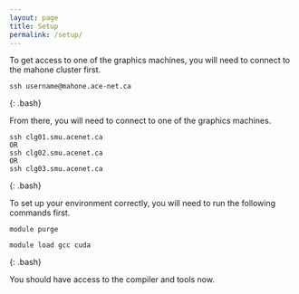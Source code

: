 ```yaml
---
layout: page
title: Setup
permalink: /setup/
---
```


To get access to one of the graphics machines, you will need to connect to the mahone cluster first.

~~~
ssh username@mahone.ace-net.ca
~~~
{: .bash}

From there, you will need to connect to one of the graphics machines.

~~~
ssh clg01.smu.acenet.ca
OR
ssh clg02.smu.acenet.ca
OR
ssh clg03.smu.acenet.ca
~~~
{: .bash}

To set up your environment correctly, you will need to run the following commands first.

~~~
module purge

module load gcc cuda
~~~
{: .bash}

You should have access to the compiler and tools now.
